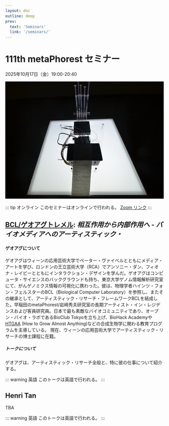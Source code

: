 ```yaml
---
layout: doc
outline: deep
prev:
  text: 'Seminars'
  link: '/seminars/'
---
```


# 111th metaPhorest セミナー

2025年10月17日（金）19:00-20:40

![](/public/seminars/111/111.jpg)

::: tip オンライン
このセミナーはオンラインで行われる。 [Zoom リンク](https://zoom.metaphorest.org)
:::

## [BCL/ゲオアグトレメル](/members/georg-tremmel/): _相互作用から内部作用へ - バイオメディアへのアーティスティック・_

#### ゲオアグについて

ゲオアグはウィーンの応用芸術大学でペーター・ヴァイベルとともにメディア・アートを学び、ロンドンの王立芸術大学（RCA）でアンソニー・ダン、フィオナ・レイビーとともにインタラクション・デザインを学んだ。ゲオアグはコンピュータ・サイエンスのバックグラウンドも持ち、東京大学ゲノム情報解析研究室にて、がんゲノミクス情報の可視化に携わった。彼は、物理学者ハインツ・フォン・フェルスターのBCL（Biological Computer Laboratory）を参照し、またその継承として、アーティスティック・リサーチ・フレームワークBCLを結成した。早稲田のmetaPhorest/岩崎秀夫研究室の長期アーティスト・イン・レジデンスおよび客員研究員。日本で最も素敵なバイオコミュニティであり、オープン・バイオ・ラボであるBioClub Tokyoを立ち上げ、BioHack Academyや[HTGAA](https://www.htgaa.org) (How to Grow Almost Anything)などの合成生物学に関わる教育プログラムを主導している。
現在、ウィーンの応用芸術大学でアーティスティック・リサーチの博士課程に在籍。

##### トークについて

ゲオアグは、アーティスティック・リサーチ全般と、特に彼の仕事について紹介する。

::: warning 英語
このトークは英語で行われる。
:::


## Henri Tan

TBA

::: warning 英語
このトークは英語で行われる。
:::


